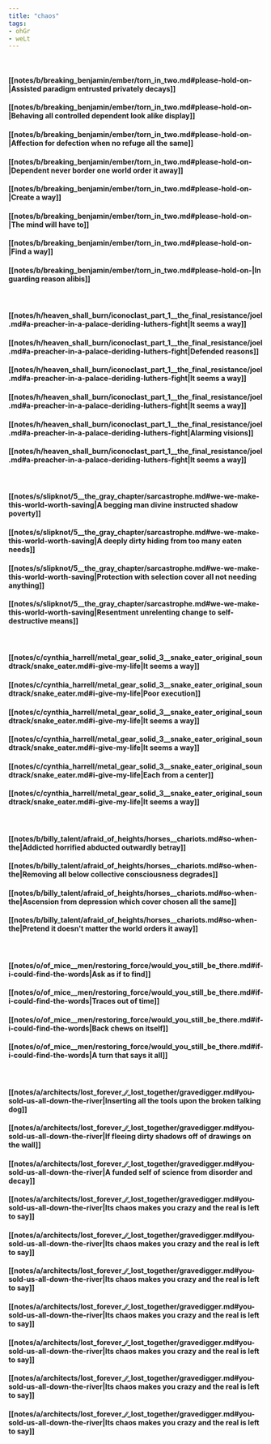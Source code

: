 ```yaml
---
title: "chaos"
tags:
- ohGr
- weLt
---
```

&nbsp;
#### [[notes/b/breaking_benjamin/ember/torn_in_two.md#please-hold-on-|Assisted paradigm entrusted privately decays]]
#### [[notes/b/breaking_benjamin/ember/torn_in_two.md#please-hold-on-|Behaving all controlled dependent look alike display]]
#### [[notes/b/breaking_benjamin/ember/torn_in_two.md#please-hold-on-|Affection for defection when no refuge all the same]]
#### [[notes/b/breaking_benjamin/ember/torn_in_two.md#please-hold-on-|Dependent never border one world order it away]]
#### [[notes/b/breaking_benjamin/ember/torn_in_two.md#please-hold-on-|Create a way]]
#### [[notes/b/breaking_benjamin/ember/torn_in_two.md#please-hold-on-|The mind will have to]]
#### [[notes/b/breaking_benjamin/ember/torn_in_two.md#please-hold-on-|Find a way]]
#### [[notes/b/breaking_benjamin/ember/torn_in_two.md#please-hold-on-|In guarding reason alibis]]
&nbsp;
#### [[notes/h/heaven_shall_burn/iconoclast_part_1__the_final_resistance/joel.md#a-preacher-in-a-palace-deriding-luthers-fight|It seems a way]]
#### [[notes/h/heaven_shall_burn/iconoclast_part_1__the_final_resistance/joel.md#a-preacher-in-a-palace-deriding-luthers-fight|Defended reasons]]
#### [[notes/h/heaven_shall_burn/iconoclast_part_1__the_final_resistance/joel.md#a-preacher-in-a-palace-deriding-luthers-fight|It seems a way]]
#### [[notes/h/heaven_shall_burn/iconoclast_part_1__the_final_resistance/joel.md#a-preacher-in-a-palace-deriding-luthers-fight|It seems a way]]
#### [[notes/h/heaven_shall_burn/iconoclast_part_1__the_final_resistance/joel.md#a-preacher-in-a-palace-deriding-luthers-fight|Alarming visions]]
#### [[notes/h/heaven_shall_burn/iconoclast_part_1__the_final_resistance/joel.md#a-preacher-in-a-palace-deriding-luthers-fight|It seems a way]]
&nbsp;
#### [[notes/s/slipknot/5__the_gray_chapter/sarcastrophe.md#we-we-make-this-world-worth-saving|A begging man divine instructed shadow poverty]]
#### [[notes/s/slipknot/5__the_gray_chapter/sarcastrophe.md#we-we-make-this-world-worth-saving|A deeply dirty hiding from too many eaten needs]]
#### [[notes/s/slipknot/5__the_gray_chapter/sarcastrophe.md#we-we-make-this-world-worth-saving|Protection with selection cover all not needing anything]]
#### [[notes/s/slipknot/5__the_gray_chapter/sarcastrophe.md#we-we-make-this-world-worth-saving|Resentment unrelenting change to self-destructive means]]
&nbsp;
#### [[notes/c/cynthia_harrell/metal_gear_solid_3__snake_eater_original_soundtrack/snake_eater.md#i-give-my-life|It seems a way]]
#### [[notes/c/cynthia_harrell/metal_gear_solid_3__snake_eater_original_soundtrack/snake_eater.md#i-give-my-life|Poor execution]]
#### [[notes/c/cynthia_harrell/metal_gear_solid_3__snake_eater_original_soundtrack/snake_eater.md#i-give-my-life|It seems a way]]
#### [[notes/c/cynthia_harrell/metal_gear_solid_3__snake_eater_original_soundtrack/snake_eater.md#i-give-my-life|It seems a way]]
#### [[notes/c/cynthia_harrell/metal_gear_solid_3__snake_eater_original_soundtrack/snake_eater.md#i-give-my-life|Each from a center]]
#### [[notes/c/cynthia_harrell/metal_gear_solid_3__snake_eater_original_soundtrack/snake_eater.md#i-give-my-life|It seems a way]]
&nbsp;
#### [[notes/b/billy_talent/afraid_of_heights/horses__chariots.md#so-when-the|Addicted horrified abducted outwardly betray]]
#### [[notes/b/billy_talent/afraid_of_heights/horses__chariots.md#so-when-the|Removing all below collective consciousness degrades]]
#### [[notes/b/billy_talent/afraid_of_heights/horses__chariots.md#so-when-the|Ascension from depression which cover chosen all the same]]
#### [[notes/b/billy_talent/afraid_of_heights/horses__chariots.md#so-when-the|Pretend it doesn't matter the world orders it away]]
&nbsp;
#### [[notes/o/of_mice__men/restoring_force/would_you_still_be_there.md#if-i-could-find-the-words|Ask as if to find]]
#### [[notes/o/of_mice__men/restoring_force/would_you_still_be_there.md#if-i-could-find-the-words|Traces out of time]]
#### [[notes/o/of_mice__men/restoring_force/would_you_still_be_there.md#if-i-could-find-the-words|Back chews on itself]]
#### [[notes/o/of_mice__men/restoring_force/would_you_still_be_there.md#if-i-could-find-the-words|A turn that says it all]]
&nbsp;
#### [[notes/a/architects/lost_forever_∕∕_lost_together/gravedigger.md#you-sold-us-all-down-the-river|Inserting all the tools upon the broken talking dog]]
#### [[notes/a/architects/lost_forever_∕∕_lost_together/gravedigger.md#you-sold-us-all-down-the-river|If fleeing dirty shadows off of drawings on the wall]]
#### [[notes/a/architects/lost_forever_∕∕_lost_together/gravedigger.md#you-sold-us-all-down-the-river|A funded self of science from disorder and decay]]
#### [[notes/a/architects/lost_forever_∕∕_lost_together/gravedigger.md#you-sold-us-all-down-the-river|Its chaos makes you crazy and the real is left to say]]
#### [[notes/a/architects/lost_forever_∕∕_lost_together/gravedigger.md#you-sold-us-all-down-the-river|Its chaos makes you crazy and the real is left to say]]
#### [[notes/a/architects/lost_forever_∕∕_lost_together/gravedigger.md#you-sold-us-all-down-the-river|Its chaos makes you crazy and the real is left to say]]
#### [[notes/a/architects/lost_forever_∕∕_lost_together/gravedigger.md#you-sold-us-all-down-the-river|Its chaos makes you crazy and the real is left to say]]
#### [[notes/a/architects/lost_forever_∕∕_lost_together/gravedigger.md#you-sold-us-all-down-the-river|Its chaos makes you crazy and the real is left to say]]
#### [[notes/a/architects/lost_forever_∕∕_lost_together/gravedigger.md#you-sold-us-all-down-the-river|Its chaos makes you crazy and the real is left to say]]
#### [[notes/a/architects/lost_forever_∕∕_lost_together/gravedigger.md#you-sold-us-all-down-the-river|Its chaos makes you crazy and the real is left to say]]
